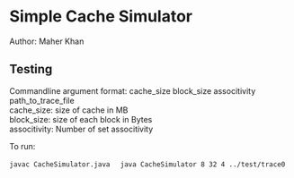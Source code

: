 # Simple Cache Simulator

Author: Maher Khan

## Testing

Commandline argument format: cache_size block_size associtivity path_to_trace_file  
cache_size: size of cache in MB  
block_size: size of each block in Bytes  
associtivity: Number of set associtivity  

To run:

`
javac CacheSimulator.java  
`
`
java CacheSimulator 8 32 4 ../test/trace0
`